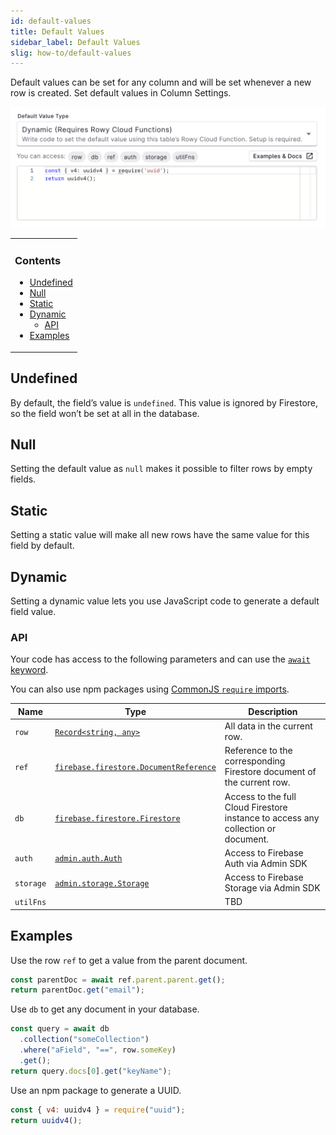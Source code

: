 ```yaml
---
id: default-values
title: Default Values
sidebar_label: Default Values
slig: how-to/default-values
---
```


Default values can be set for any column and will be set whenever a new row is
created. Set default values in Column Settings.

![default-values](./assets/default-values.png)

<table><tbody><tr><td>

### Contents

- [Undefined](#undefined)
- [Null](#null)
- [Static](#static)
- [Dynamic](#dynamic)
  - [API](#api)
- [Examples](#examples)

</td></tr></tbody></table>

## Undefined

By default, the field’s value is `undefined`. This value is ignored by
Firestore, so the field won’t be set at all in the database.

## Null

Setting the default value as `null` makes it possible to filter rows by empty
fields.

## Static

Setting a static value will make all new rows have the same value for this field
by default.

## Dynamic

Setting a dynamic value lets you use JavaScript code to generate a default field
value.

### API

Your code has access to the following parameters and can use the
[`await` keyword](https://developer.mozilla.org/en-US/docs/Web/JavaScript/Reference/Operators/await).

You can also use npm packages using
[CommonJS `require` imports](https://nodejs.org/en/knowledge/getting-started/what-is-require/).

| Name      | Type                                                                                                                           | Description                                                                       |
| --------- | ------------------------------------------------------------------------------------------------------------------------------ | --------------------------------------------------------------------------------- |
| `row`     | [`Record<string, any>`](https://www.typescriptlang.org/docs/handbook/utility-types.html#recordkeystype)                        | All data in the current row.                                                      |
| `ref`     | [`firebase.firestore.DocumentReference`](https://firebase.google.com/docs/reference/node/firebase.firestore.DocumentReference) | Reference to the corresponding Firestore document of the current row.             |
| `db`      | [`firebase.firestore.Firestore`](https://firebase.google.com/docs/reference/node/firebase.firestore.Firestore)                 | Access to the full Cloud Firestore instance to access any collection or document. |
| `auth`    | [`admin.auth.Auth`](https://firebase.google.com/docs/reference/admin/node/admin.auth.Auth-1)                                   | Access to Firebase Auth via Admin SDK                                             |
| `storage` | [`admin.storage.Storage`](https://firebase.google.com/docs/reference/admin/node/admin.storage.Storage-1)                       | Access to Firebase Storage via Admin SDK                                          |
| `utilFns` |                                                                                                                                | TBD                                                                               |

## Examples

Use the row `ref` to get a value from the parent document.

```javascript
const parentDoc = await ref.parent.parent.get();
return parentDoc.get("email");
```

Use `db` to get any document in your database.

```javascript
const query = await db
  .collection("someCollection")
  .where("aField", "==", row.someKey)
  .get();
return query.docs[0].get("keyName");
```

Use an npm package to generate a UUID.

```js
const { v4: uuidv4 } = require("uuid");
return uuidv4();
```
